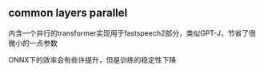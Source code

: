 ## common layers parallel
内含一个并行的transformer实现用于fastspeech2部分，类似GPT-J，节省了很微小的一点参数

ONNX下的效率会有些许提升，但是训练的稳定性下降
